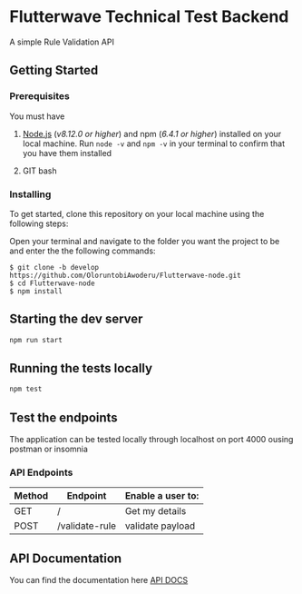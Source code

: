 # Flutterwave Technical Test Backend
A simple Rule Validation API

## Getting Started

### Prerequisites

You must have

1. [Node.js](https://nodejs.org/) (_v8.12.0 or higher_) and npm (_6.4.1 or higher_) installed on your local machine. Run `node -v` and `npm -v` in your terminal to confirm that you have them installed

2. GIT bash

### Installing

To get started, clone this repository on your local machine using the following steps:

Open your terminal and navigate to the folder you want the project to be and enter the the following commands:
```
$ git clone -b develop https://github.com/OloruntobiAwoderu/Flutterwave-node.git
$ cd Flutterwave-node
$ npm install
```

## Starting the dev server
```bash
npm run start
```

## Running the tests locally

```bash
npm test
```

## Test the endpoints

The application can be tested locally through localhost on port 4000 ousing postman or insomnia



### API Endpoints


Method        | Endpoint      | Enable a user to: |
------------- | ------------- | ---------------
GET  | / | Get my details |
POST  | /validate-rule | validate payload |


## API Documentation

You can find the documentation here [API DOCS](https://documenter.getpostman.com/view/9555585/TW6xonyq)

